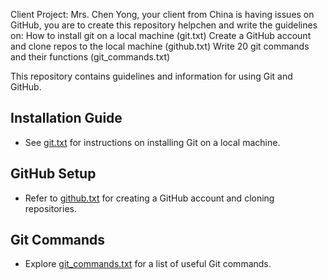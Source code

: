 Client Project:
Mrs. Chen Yong, your client from China is having issues on GitHub, you are to create this repository helpchen and write the guidelines on:
How to install git on a local machine (git.txt)
Create a GitHub account and clone repos to the local machine (github.txt)
Write 20 git commands and their functions (git_commands.txt)

This repository contains guidelines and information for using Git and GitHub.

## Installation Guide
- See [git.txt](git.txt) for instructions on installing Git on a local machine.

## GitHub Setup
- Refer to [github.txt](github.txt) for creating a GitHub account and cloning repositories.

## Git Commands
- Explore [git_commands.txt](git_commands.txt) for a list of useful Git commands.
